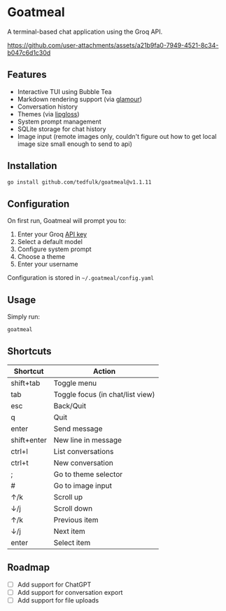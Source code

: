 
# Goatmeal

A terminal-based chat application using the Groq API.

https://github.com/user-attachments/assets/a21b9fa0-7949-4521-8c34-b047c6d1c30d

## Features

- Interactive TUI using Bubble Tea
- Markdown rendering support (via [glamour](https://github.com/charmbracelet/glamour))
- Conversation history
- Themes (via [lipgloss](https://github.com/charmbracelet/lipgloss))
- System prompt management
- SQLite storage for chat history
- Image input (remote images only, couldn't figure out how to get local image size small enough to send to api)

## Installation

```bash
go install github.com/tedfulk/goatmeal@v1.1.11
```

## Configuration

On first run, Goatmeal will prompt you to:

1. Enter your Groq [API key](https://console.groq.com/keys)
2. Select a default model
3. Configure system prompt
4. Choose a theme
5. Enter your username

Configuration is stored in `~/.goatmeal/config.yaml`

## Usage

Simply run:

```bash
goatmeal
```

## Shortcuts

| Shortcut | Action |
| --- | --- |
| shift+tab | Toggle menu |
| tab | Toggle focus (in chat/list view) |
| esc | Back/Quit |
| q | Quit |
| enter | Send message |
| shift+enter | New line in message |
| ctrl+l | List conversations |
| ctrl+t | New conversation |
| ; | Go to theme selector |
| # | Go to image input |
| ↑/k | Scroll up |
| ↓/j | Scroll down |
| ↑/k | Previous item |
| ↓/j | Next item |
| enter | Select item |

## Roadmap

- [ ] Add support for ChatGPT
- [ ] Add support for conversation export
- [ ] Add support for file uploads
